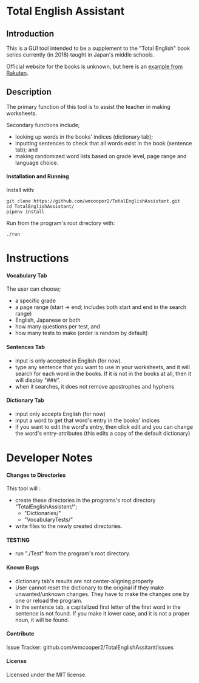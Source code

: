 # Total English Assistant
## Introduction

This is a GUI tool intended to be a supplement to the "Total English" book series currently (in 2018) taught in Japan's middle schools.

Official website for the books is unknown, but here is an [example from Rakuten][0].

## Description

The primary function of this tool is to assist the teacher in making worksheets.

Secondary functions include;
* looking up words in the books' indices (dictionary tab);
* inputting sentences to check that all words exist in the book (sentence tab); and
* making randomized word lists based on grade level, page range and language choice.

#### Installation and Running

Install with:
```
git clone https://github.com/wmcooper2/TotalEnglishAssistant.git
cd TotalEnglishAssistant/
pipenv install
```

Run from the program's root directory with:
```
./run
```


# Instructions 
#### Vocabulary Tab

The user can choose;
* a specific grade
* a page range (start -> end; includes both start and end in the search range)
* English, Japanese or both
* how many questions per test, and 
* how many tests to make (order is random by default) 

#### Sentences Tab

* input is only accepted in English (for now).
* type any sentence that you want to use in your worksheets, and it will search for each word in the books. 
  If it is not in the books at all, then it will display "###".
* when it searches, it does not remove apostrophes and hyphens

#### Dictionary Tab

* input only accepts English (for now)
* input a word to get that word's entry in the books' indices
* if you want to edit the word's entry, then click edit and you can change the word's entry-attributes (this edits a copy of the default dictionary)

# Developer Notes

#### Changes to Directories

This tool will :
* create these directories in the programs's root directory "TotalEnglishAssistant/";
  * "Dictionaries/"
  * "VocabularyTests/"
* write files to the newly created directories.

#### TESTING

* run "./Test" from the program's root directory.

#### Known Bugs

* dictionary tab's results are not center-aligning properly 
* User cannot reset the dictionary to the original if they make unwanted/unknown changes.
  They have to make the changes one by one or reload the program.
* In the sentence tab, a capitalized first letter of the first word in the sentence is not found.
  If you make it lower case, and it is not a proper noun, it will be found.

#### Contribute

Issue Tracker: github.com/wmcooper2/TotalEnglishAssitant/issues

#### License

Licensed under the MIT license. 

[0]: https://item.rakuten.co.jp/learners/10000360/?scid=af_pc_etc&sc2id=af_113_0_10001868
